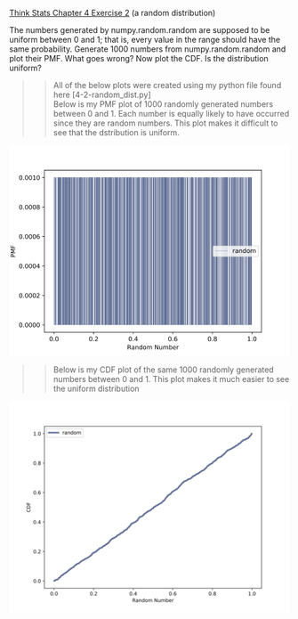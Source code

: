 [Think Stats Chapter 4 Exercise 2](http://greenteapress.com/thinkstats2/html/thinkstats2005.html#toc41) (a random distribution)  

The numbers generated by numpy.random.random are supposed to be uniform between 0 and 1; that is, every value in the range should have the same probability. Generate 1000 numbers from numpy.random.random and plot their PMF. What goes wrong? Now plot the CDF. Is the distribution uniform?  
>> All of the below plots were created using my python file found here [4-2-random_dist.py]  
>> Below is my PMF plot of 1000 randomly generated numbers between 0 and 1. Each number is equally likely to have occurred since they are random numbers. This plot makes it difficult to see that the dstribution is uniform.  

![Histogram](img/PMF_Random.png)  

>>Below is my CDF plot of the same 1000 randomly generated numbers between 0 and 1. This plot makes it much easier to see the uniform distribution  

![Histogram](img/CDF_Random.png)
